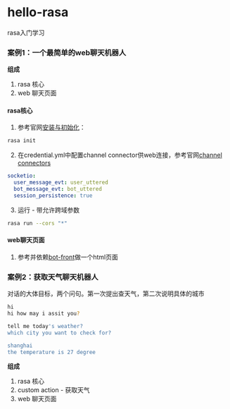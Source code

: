 # hello-rasa
rasa入门学习

### 案例1：一个最简单的web聊天机器人

**组成**

1. rasa 核心
2. web 聊天页面

#### rasa核心

1. 参考官网[安装与初始化](https://rasa.com/docs/rasa/installation)：

```bash
rasa init
```

2. 在credential.yml中配置channel connector供web连接，参考官网[channel connectors](https://rasa.com/docs/rasa/connectors/your-own-website)

```yml
socketio:
  user_message_evt: user_uttered
  bot_message_evt: bot_uttered
  session_persistence: true
```

3. 运行 - 带允许跨域参数

```bash
rasa run --cors "*"
```

#### web聊天页面

1. 参考并依赖[bot-front](https://github.com/botfront/rasa-webchat)做一个html页面

### 案例2：获取天气聊天机器人

对话的大体目标，两个问句。第一次提出查天气，第二次说明具体的城市

```bash
hi
hi how may i assit you?

tell me today's weather?
which city you want to check for?

shanghai
the temperature is 27 degree
```

**组成**

1. rasa 核心
2. custom action - 获取天气
3. web 聊天页面

